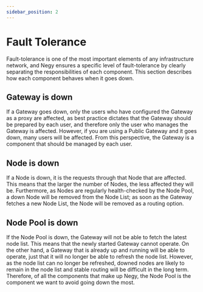 ```yaml
---
sidebar_position: 2
---
```


# Fault Tolerance

Fault-tolerance is one of the most important elements of any infrastructure network, and Negy ensures a specific level of fault-tolerance by clearly separating the responsibilities of each component. This section describes how each component behaves when it goes down.

## Gateway is down

If a Gateway goes down, only the users who have configured the Gateway as a proxy are affected, as best practice dictates that the Gateway should be prepared by each user, and therefore only the user who manages the Gateway is affected. However, if you are using a Public Gateway and it goes down, many users will be affected. From this perspective, the Gateway is a component that should be managed by each user.

## Node is down

If a Node is down, it is the requests through that Node that are affected. This means that the larger the number of Nodes, the less affected they will be. Furthermore, as Nodes are regularly health-checked by the Node Pool, a down Node will be removed from the Node List; as soon as the Gateway fetches a new Node List, the Node will be removed as a routing option.

## Node Pool is down

If the Node Pool is down, the Gateway will not be able to fetch the latest node list. This means that the newly started Gateway cannot operate. On the other hand, a Gateway that is already up and running will be able to operate, just that it will no longer be able to refresh the node list. However, as the node list can no longer be refreshed, downed nodes are likely to remain in the node list and stable routing will be difficult in the long term. Therefore, of all the components that make up Negy, the Node Pool is the component we want to avoid going down the most.
